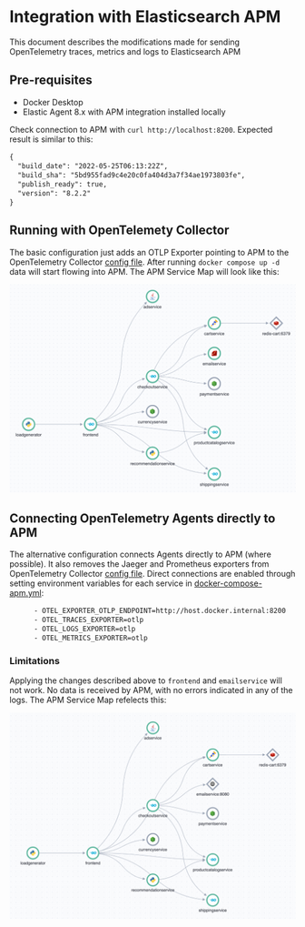 # Integration with Elasticsearch APM

This document describes the modifications made for sending OpenTelemetry traces, metrics and logs to Elasticsearch APM

## Pre-requisites

- Docker Desktop
- Elastic Agent 8.x with APM integration installed locally

Check connection to APM with `curl http://localhost:8200`. Expected result is similar to this:

```
{
  "build_date": "2022-05-25T06:13:22Z",
  "build_sha": "5bd955fad9c4e20c0fa404d3a7f34ae1973803fe",
  "publish_ready": true,
  "version": "8.2.2"
}
```

## Running with OpenTelemety Collector

The basic configuration just adds an OTLP Exporter pointing to APM to the OpenTelemetry Collector [config file](../src/otelcollector/otelcol-config.yml). After running `docker compose up -d` data will start flowing into APM. The APM Service Map will look like this:

[![Elasticsearch APM Service Map](./img/apm-service-map.png)](./img/apm-service-map.png)

## Connecting OpenTelemetry Agents directly to APM

The alternative configuration connects Agents directly to APM (where possible). It also removes the Jaeger and Prometheus exporters from OpenTelemetry Collector [config file](../src/otelcollector/otelcol-config-apm.yml). Direct connections are enabled through setting environment variables for each service in [docker-compose-apm.yml](../docker-compose-apm.yml):

```
      - OTEL_EXPORTER_OTLP_ENDPOINT=http://host.docker.internal:8200
      - OTEL_TRACES_EXPORTER=otlp
      - OTEL_LOGS_EXPORTER=otlp
      - OTEL_METRICS_EXPORTER=otlp
```

### Limitations

Applying the changes described above to `frontend` and `emailservice` will not work. No data is received by APM, with no errors indicated in any of the logs. The APM Service Map refelects this:

[![Elasticsearch APM Service Map broken](./img/apm-service-map-broken.png)](./img/apm-service-map-broken.png)
